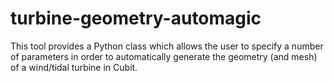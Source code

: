 turbine-geometry-automagic
==========================

This tool provides a Python class which allows the user to specify a number of parameters in order to automatically generate the geometry (and mesh) of a wind/tidal turbine in Cubit.
